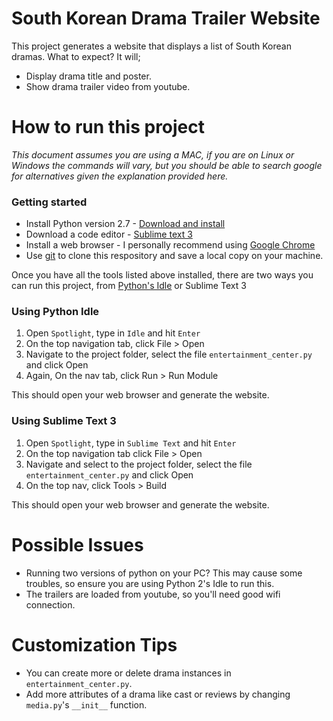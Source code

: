 # South Korean Drama Trailer Website

This project generates a website that displays a list of South Korean dramas. What to expect? It will; 
- Display drama title and poster.
- Show drama trailer video from youtube.

# How to run this project

_This document assumes you are using a MAC, if you are on Linux or Windows the commands will vary, but you should be able to search google for alternatives given the explanation provided here._

### Getting started

- Install Python version 2.7 - [Download and install](https://www.python.org/downloads/)
- Download a code editor - [Sublime text 3](https://www.sublimetext.com/3)
- Install a web browser - I personally recommend using [Google Chrome](https://www.google.com/chrome/)
- Use [git](https://help.github.com/articles/fork-a-repo/) to clone this respository and save a local copy on your machine.

Once you have all the tools listed above installed, there are two ways you can run this project, from [Python's Idle](https://docs.python.org/2/library/idle.html) or Sublime Text 3

### Using Python Idle

1. Open `Spotlight`, type in `Idle` and hit `Enter`
1. On the top navigation tab, click File > Open
1. Navigate to the project folder, select the file `entertainment_center.py` and click Open
1. Again, On the nav tab, click Run > Run Module

This should open your web browser and generate the website.

### Using Sublime Text 3

1. Open `Spotlight`, type in `Sublime Text` and hit `Enter`
1. On the top navigation tab click File > Open
1. Navigate and select to the project folder, select the file `entertainment_center.py` and click Open
1. On the top nav, click Tools > Build

This should open your web browser and generate the website.

# Possible Issues

- Running two versions of python on your PC? This may cause some troubles, so ensure you are using Python 2's Idle to run this.
- The trailers are loaded from youtube, so you'll need good wifi connection.

# Customization Tips
- You can create more or delete drama instances in `entertainment_center.py`. 
- Add more attributes of a drama like cast or reviews by changing `media.py`'s  `__init__` function.

